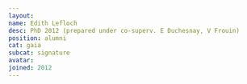 ```yaml
---
layout:
name: Edith Lefloch
desc: PhD 2012 (prepared under co-superv. E Duchesnay, V Frouin)
position: alumni
cat: gaia
subcat: signature
avatar:
joined: 2012
---
```

